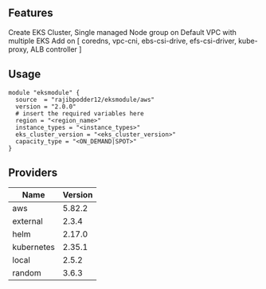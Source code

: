 ## Features

Create EKS Cluster, Single managed Node group on Default VPC with multiple EKS Add on [ coredns, vpc-cni, ebs-csi-drive, efs-csi-driver, kube-proxy, ALB controller ] 

## Usage

```
module "eksmodule" {
  source  = "rajibpodder12/eksmodule/aws"
  version = "2.0.0"
  # insert the required variables here
  region = "<region_name>"
  instance_types = "<instance_types>"
  eks_cluster_version = "<eks_cluster_version>"
  capacity_type = "<ON_DEMAND|SPOT>"
}

```

## Providers

| Name | Version |
|------|---------|
| aws | 5.82.2 |
|external| 2.3.4 |
|helm| 2.17.0 |
|kubernetes| 2.35.1 |
|local|2.5.2|
|random|3.6.3|
